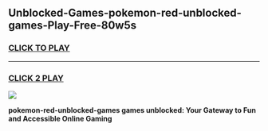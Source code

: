 
## Unblocked-Games-pokemon-red-unblocked-games-Play-Free-80w5s
<h3>
<a href="https://premium76.site?title=pokemon-red-unblocked-games&ref=18A">CLICK TO PLAY</a></h3>
<hr>

<h3>
<a href="https://premium76.site?title=pokemon-red-unblocked-games&ref=18A">CLICK 2 PLAY</a>
  
</h3>

<a href="https://premium76.site?title=pokemon-red-unblocked-games&ref=18A"><img src="https://clearcache.store/games.png"></a>


**pokemon-red-unblocked-games games unblocked: Your Gateway to Fun and Accessible Online Gaming**
